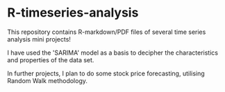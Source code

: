 # R-timeseries-analysis
This repository contains R-markdown/PDF files of several time series analysis mini projects!

I have used the 'SARIMA' model as a basis to decipher the characteristics and properties of the data set.

In further projects, I plan to do some stock price forecasting, utilising Random Walk methodology.
